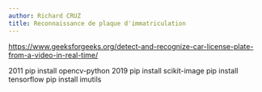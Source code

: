 ```yaml
---
author: Richard CRUZ
title: Reconnaissance de plaque d'immatriculation
---
```


https://www.geeksforgeeks.org/detect-and-recognize-car-license-plate-from-a-video-in-real-time/

 2011  pip install opencv-python
 2019  pip install scikit-image
 pip install tensorflow
 pip install imutils
 